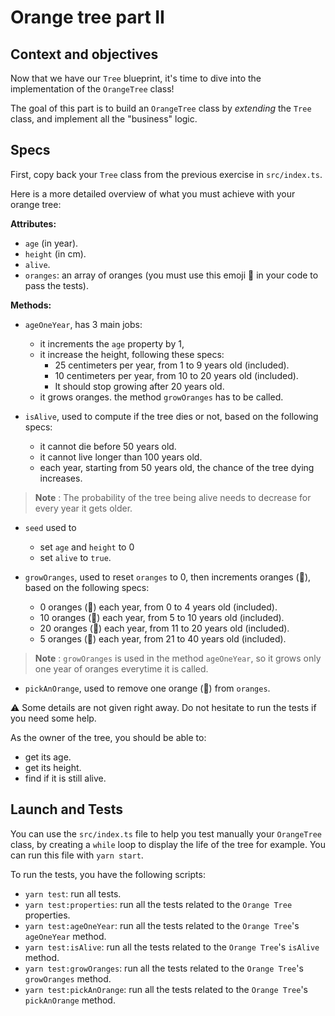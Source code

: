 # Orange tree part II

## Context and objectives

Now that we have our `Tree` blueprint, it's time to dive into the implementation of the `OrangeTree` class!

The goal of this part is to build an `OrangeTree` class by _extending_ the `Tree` class, and implement all the "business" logic.

## Specs

First, copy back your `Tree` class from the previous exercise in `src/index.ts`.

Here is a more detailed overview of what you must achieve with your orange tree:

**Attributes:**

- `age` (in year).
- `height` (in cm).
- `alive`.
- `oranges`: an array of oranges (you must use this emoji 🍊 in your code to pass the tests).

**Methods:**

- `ageOneYear`, has 3 main jobs:

  - it increments the `age` property by 1,
  - it increase the height, following these specs:
    - 25 centimeters per year, from 1 to 9 years old (included).
    - 10 centimeters per year, from 10 to 20 years old (included).
    - It should stop growing after 20 years old.
  - it grows oranges. the method `growOranges` has to be called.

- `isAlive`, used to compute if the tree dies or not, based on the following specs:

  - it cannot die before 50 years old.
  - it cannot live longer than 100 years old.
  - each year, starting from 50 years old, the chance of the tree dying increases.

> **Note** : The probability of the tree being alive needs to decrease for every year it gets older.

- `seed` used to

  - set `age` and `height` to 0
  - set `alive` to `true`.

- `growOranges`, used to reset `oranges` to 0, then increments oranges (🍊), based on the following specs:

  - 0 oranges (🍊) each year, from 0 to 4 years old (included).
  - 10 oranges (🍊) each year, from 5 to 10 years old (included).
  - 20 oranges (🍊) each year, from 11 to 20 years old (included).
  - 5 oranges (🍊) each year, from 21 to 40 years old (included).

> **Note** : `growOranges` is used in the method `ageOneYear`, so it grows only one year of oranges everytime it is called.

- `pickAnOrange`, used to remove one orange (🍊) from `oranges`.

⚠️ Some details are not given right away. Do not hesitate to run the tests if you need some help.

As the owner of the tree, you should be able to:

- get its age.
- get its height.
- find if it is still alive.

## Launch and Tests

You can use the `src/index.ts` file to help you test manually your `OrangeTree` class, by creating a `while` loop to display the life of the tree for example.
You can run this file with `yarn start`.

To run the tests, you have the following scripts:

- `yarn test`: run all tests.
- `yarn test:properties`: run all the tests related to the `Orange Tree` properties.
- `yarn test:ageOneYear`: run all the tests related to the `Orange Tree`'s `ageOneYear` method.
- `yarn test:isAlive`: run all the tests related to the `Orange Tree`'s `isAlive` method.
- `yarn test:growOranges`: run all the tests related to the `Orange Tree`'s `growOranges` method.
- `yarn test:pickAnOrange`: run all the tests related to the `Orange Tree`'s `pickAnOrange` method.
